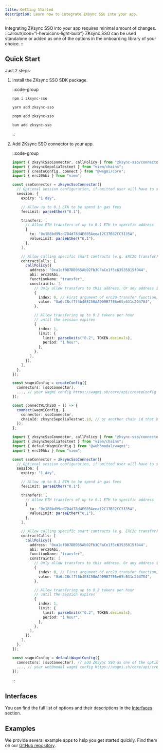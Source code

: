 ```yaml
---
title: Getting Started
description: Learn how to integrate ZKsync SSO into your app.
---
```


Integrating ZKsync SSO into your app requires minimal amount of changes.
::callout{icon="i-heroicons-light-bulb"}
ZKsync SSO can be used standalone or added as one of the options in the onboarding library of your choice.
::

## Quick Start

Just 2 steps:

1. Install the ZKsync SSO SDK package.

    ::code-group

    ```bash [npm]
    npm i zksync-sso
    ```

    ```bash [yarn]
    yarn add zksync-sso
    ```

    ```bash [pnpm]
    pnpm add zksync-sso
    ```

    ```bash [bun]
    bun add zksync-sso
    ```

    ::

1. Add ZKsync SSO connector to your app.

    ::code-group

    ```ts [wagmi]
    import { zksyncSsoConnector, callPolicy } from "zksync-sso/connector";
    import { zksyncSepoliaTestnet } from "viem/chains";
    import { createConfig, connect } from "@wagmi/core";
    import { erc20Abi } from "viem";

    const ssoConnector = zksyncSsoConnector({
      // Optional session configuration, if omitted user will have to sign every transaction via Auth Server
      session: {
        expiry: "1 day",

        // Allow up to 0.1 ETH to be spend in gas fees
        feeLimit: parseEther("0.1"),

        transfers: [
          // Allow ETH transfers of up to 0.1 ETH to specific address
          {
            to: "0x188bd99cd7D4d78d4E605Aeea12C17B32CC3135A",
            valueLimit: parseEther("0.1"),
          },
        ],

        // Allow calling specific smart contracts (e.g. ERC20 transfer):
        contractCalls: [
          callPolicy({
            address: "0xa1cf087DB965Ab02Fb3CFaCe1f5c63935815f044",
            abi: erc20Abi,
            functionName: "transfer",
            constraints: [
              // Only allow transfers to this address. Or any address if omitted
              {
                index: 0, // First argument of erc20 transfer function, recipient address
                value: "0x6cC8cf7f6b488C58AA909B77E6e65c631c204784",
              },

              // Allow transfering up to 0.2 tokens per hour
              // until the session expires
              {
                index: 1,
                limit: {
                  limit: parseUnits("0.2", TOKEN.decimals),
                  period: "1 hour",
                },
              },
            ],
          }),
        ],
      },
    });

    const wagmiConfig = createConfig({
      connectors: [ssoConnector],
      ..., // your wagmi config https://wagmi.sh/core/api/createConfig
    });

    const connectWithSSO = () => {
      connect(wagmiConfig, {
        connector: ssoConnector,
        chainId: zksyncSepoliaTestnet.id, // or another chain id that has SSO support
      });
    };
    ```

    ```ts [web3modal]
    import { zksyncSsoConnector, callPolicy } from "zksync-sso/connector";
    import { zksyncSepoliaTestnet } from "viem/chains";
    import { defaultWagmiConfig } from "@web3modal/wagmi";
    import { erc20Abi } from "viem";

    const ssoConnector = zksyncSsoConnector({
      // Optional session configuration, if omitted user will have to sign every transaction via Auth Server
      session: {
        expiry: "1 day",

        // Allow up to 0.1 ETH to be spend in gas fees
        feeLimit: parseEther("0.1"),

        transfers: [
          // Allow ETH transfers of up to 0.1 ETH to specific address
          {
            to: "0x188bd99cd7D4d78d4E605Aeea12C17B32CC3135A",
            valueLimit: parseEther("0.1"),
          },
        ],

        // Allow calling specific smart contracts (e.g. ERC20 transfer):
        contractCalls: [
          callPolicy({
            address: "0xa1cf087DB965Ab02Fb3CFaCe1f5c63935815f044",
            abi: erc20Abi,
            functionName: "transfer",
            constraints: [
              // Only allow transfers to this address. Or any address if omitted
              {
                index: 0, // First argument of erc20 transfer function, recipient address
                value: "0x6cC8cf7f6b488C58AA909B77E6e65c631c204784",
              },

              // Allow transfering up to 0.2 tokens per hour
              // until the session expires
              {
                index: 1,
                limit: {
                  limit: parseUnits("0.2", TOKEN.decimals),
                  period: "1 hour",
                },
              },
            ],
          }),
        ],
      },
    });

    const wagmiConfig = defaultWagmiConfig({
      connectors: [ssoConnector], // add ZKsync SSO as one of the options in the onboarding modal
      ..., // your web3modal wagmi config https://wagmi.sh/core/api/createConfig
    });
    ```

    ::

## Interfaces

You can find the full list of options and their descriptions in the [Interfaces](/build/zksync-sso/interfaces) section.

## Examples

We provide several example apps to help you get started quickly. Find them on our [GitHub repository](https://github.com/matter-labs/zksync-sso).
